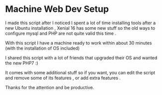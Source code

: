 Machine Web Dev Setup
=====================

I made this script after I noticed I spent a lot of time installing tools
after a new Ubuntu installation , Xenial 16 has some new stuff so the old 
ways to configure mysql and PHP are not quite valid this time .

With this script I have a machine ready to work within about 30 minutes 
(with the installation of OS included)

I shared this script with a lot of friends that upgraded their OS and wanted
 the new PHP7 :)

It comes with some additional stuff so if you want, you can edit the script 
and remove some of its features , or add extra features .

Thanks for the attention and be productive. 
